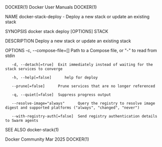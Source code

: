 DOCKER(1)							      Docker User Manuals							     DOCKER(1)

NAME
       docker-stack-deploy - Deploy a new stack or update an existing stack

SYNOPSIS
       docker stack deploy [OPTIONS] STACK

DESCRIPTION
       Deploy a new stack or update an existing stack

OPTIONS
       -c, --compose-file=[]	  Path to a Compose file, or "-" to read from stdin

       -d, --detach[=true]	Exit immediately instead of waiting for the stack services to converge

       -h, --help[=false]      help for deploy

       --prune[=false]	    Prune services that are no longer referenced

       -q, --quiet[=false]	Suppress progress output

       --resolve-image="always"	     Query the registry to resolve image digest and supported platforms ("always", "changed", "never")

       --with-registry-auth[=false]	 Send registry authentication details to Swarm agents

SEE ALSO
       docker-stack(1)

Docker Community							   Mar 2025								     DOCKER(1)
